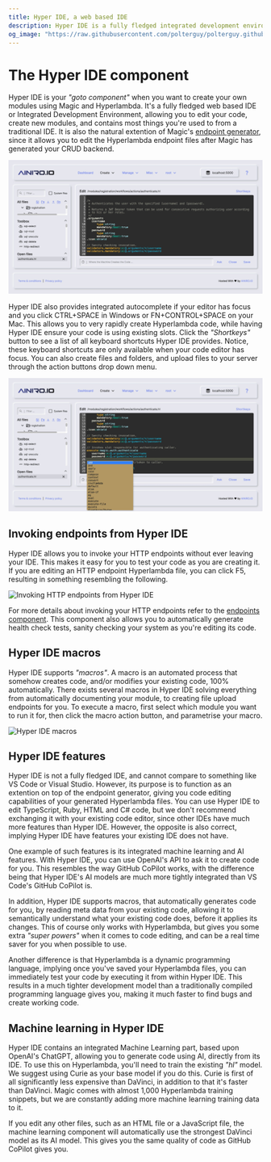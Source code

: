 ```yaml
---
title: Hyper IDE, a web based IDE
description: Hyper IDE is a fully fledged integrated development environment, giving you most important features from other IDEs. Hyper IDE works perfectly on your phone, tablet, computer, or any other device you might have access to with a browser.
og_image: "https://raw.githubusercontent.com/polterguy/polterguy.github.io/master/images/og-hyper-ide-2.jpg"
---
```


# The Hyper IDE component

Hyper IDE is your _"goto component"_ when you want to create your own modules using Magic and Hyperlambda.
It's a fully fledged web based IDE or Integrated Development Environment, allowing you to edit your code,
create new modules, and contains most things you're used to from a traditional IDE. It is also the natural
extention of Magic's [endpoint generator](/documentation/magic/components/crudifier/backend/), since it
allows you to edit the Hyperlambda endpoint files after Magic has generated your CRUD backend.

![Editing a file in Hyper IDE](https://raw.githubusercontent.com/polterguy/polterguy.github.io/master/images/og-hyper-ide-2.jpg)

Hyper IDE also provides integrated autocomplete if your editor has focus and you click CTRL+SPACE
in Windows or FN+CONTROL+SPACE on your Mac. This allows you to very rapidly create Hyperlambda code,
while having Hyper IDE ensure your code is using existing slots. Click the _"Shortkeys"_ button to see
a list of all keyboard shortcuts Hyper IDE provides. Notice, these keyboard shortcuts are only available
when your code editor has focus. You can also create files and folders, and upload files to your server
through the action buttons drop down menu.

![Hyper IDE autocomplete](https://raw.githubusercontent.com/polterguy/polterguy.github.io/master/images/hyper-ide-actions.jpg)

## Invoking endpoints from Hyper IDE

Hyper IDE allows you to invoke your HTTP endpoints without ever leaving your IDE. This makes it easy for
you to test your code as you are creating it. If you are editing an HTTP endpoint Hyperlambda file, you can click F5,
resulting in something resembling the following.

![Invoking HTTP endpoints from Hyper IDE](https://raw.githubusercontent.com/polterguy/polterguy.github.io/master/images/hyper-ide-blog.jpg)

For more details about invoking your HTTP endpoints refer to the [endpoints component](/documentation/magic/components/endpoints/).
This component also allows you to automatically generate health check tests, sanity checking your system as you're editing its code.

## Hyper IDE macros

Hyper IDE supports _"macros"_. A macro is an automated
process that somehow creates code, and/or modifies your existing code, 100% automatically. There exists
several macros in Hyper IDE solving everything from automatically documenting your module, to creating file
upload endpoints for you. To execute a macro, first select which module you want to run it for, then click
the macro action button, and parametrise your macro.

![Hyper IDE macros](https://raw.githubusercontent.com/polterguy/polterguy.github.io/master/images/execute-macro.jpg)

## Hyper IDE features

Hyper IDE is not a fully fledged IDE, and cannot compare to something like VS Code or Visual Studio. However,
its purpose is to function as an extention on top of the endpoint generator, giving you code editing capabilities
of your generated Hyperlambda files. You can use Hyper IDE to edit TypeScript, Ruby, HTML and C# code, but we
don't recommend exchanging it with your existing code editor, since other IDEs have much more features than
Hyper IDE. However, the opposite is also correct, implying Hyper IDE have features your existing IDE does not have.

One example of such features is its integrated machine learning and AI features. With Hyper IDE, you can use
OpenAI's API to ask it to create code for you. This resembles the way GitHub CoPilot works, with the difference
being that Hyper IDE's AI models are much more tightly integrated than VS Code's GitHub CoPilot is.

In addition, Hyper IDE supports macros, that automatically generates code for you, by reading meta data
from your existing code, allowing it to semantically understand what your existing code does, before it
applies its changes. This of course only works with Hyperlambda, but gives you some extra _"super powers"_
when it comes to code editing, and can be a real time saver for you when possible to use.

Another difference is that Hyperlambda is a dynamic programming language, implying once you've saved
your Hyperlambda files, you can immediately test your code by executing it from within Hyper IDE.
This results in a much tighter development model than a traditionally compiled programming language
gives you, making it much faster to find bugs and create working code.

## Machine learning in Hyper IDE

Hyper IDE contains an integrated Machine Learning part, based upon OpenAI's ChatGPT, allowing
you to generate code using AI, directly from its IDE. To use this on Hyperlambda, you'll need
to train the existing _"hl"_ model. We suggest using Curie as your base model if you do this.
Curie is first of all significantly less expensive than DaVinci, in addition to that it's
faster than DaVinci. Magic comes with almost 1,000 Hyperlambda training snippets, but we
are constantly adding more machine learning training data to it.

If you edit any other files, such as an HTML file or a JavaScript file, the machine learning
component will automatically use the strongest DaVinci model as its AI model. This gives you
the same quality of code as GitHub CoPilot gives you.

